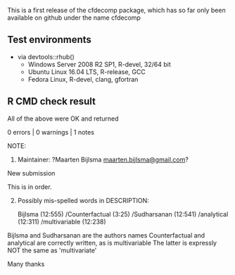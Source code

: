 
This is a first release of the cfdecomp package, which has so far only been available on github under the name cfdecomp

## Test environments


* via devtools::rhub()
	* Windows Server 2008 R2 SP1, R-devel, 32/64 bit
	* Ubuntu Linux 16.04 LTS, R-release, GCC
	* Fedora Linux, R-devel, clang, gfortran



## R CMD check result
All of the above were OK and returned

0 errors | 0 warnings | 1 notes 



NOTE: 
1) Maintainer: ?Maarten Bijlsma <maarten.bijlsma@gmail.com>?
  
  New submission

This is in order.



2) Possibly mis-spelled words in DESCRIPTION:

    Bijlsma (12:555)
    /Counterfactual (3:25)
    /Sudharsanan (12:541)
    /analytical (12:311)
    /multivariable (12:238)

Bijlsma and Sudharsanan are the authors names
Counterfactual and analytical are correctly written, as is multivariable
The latter is expressly NOT the same as 'multivariate'


Many thanks

